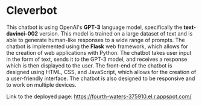 # Cleverbot

This chatbot is using OpenAI's **GPT-3** language model, specifically the **text-davinci-002** version. This model is trained on a large dataset of text and is able to generate human-like responses to a wide range of prompts. The chatbot is implemented using the **Flask** web framework, which allows for the creation of web applications with Python. The chatbot takes user input in the form of text, sends it to the GPT-3 model, and receives a response which is then displayed to the user. The front-end of the chatbot is designed using HTML, CSS, and JavaScript, which allows for the creation of a user-friendly interface. The chatbot is also designed to be responsive and to work on multiple devices.

Link to the deployed page: https://fourth-waters-375910.el.r.appspot.com/
